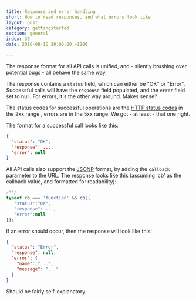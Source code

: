 ```yaml
---
title: Response and error handling
short: How to read responses, and what errors look like
layout: post
category: gettingstarted
section: general
index: 30
date: 2016-08-15 20:00:00 +1200

---
```


The response format for all API calls is unified, and - silently brushing over potential bugs - all behave the same way.

The response contains a `status` field, which can either be "OK" or "Error". Successful calls will have the `response` field populated, and the `error` field set to null. For errors, it's the other way around. Makes sense?

The status codes for successful operations are the [HTTP status codes](https://en.wikipedia.org/wiki/List_of_HTTP_status_codes) in the 2xx range , errors are in the 5xx range. We got - at least - that one right.

The format for a successful call looks like this:

```json
{
  "status": "OK",
  "response": ...,
  "error": null
}
```

All API calls also support the [JSONP](https://en.wikipedia.org/wiki/JSONP) format, by adding the `callback` parameter to the URL. The response looks like this (assuming 'cb' as the callback value, and formatted for readability):

```javascript
/**/
typeof cb === 'function' && cb({
   "status":"OK",
   "response": ...,
   "error":null
});
```

If an error should occur, then the response will look like this:

```json
{
  "status": "Error",
  "response": null,
  "error": {
    "name": "...",
    "message": "..."
  }
}
```

Should be fairly self-explanatory.
